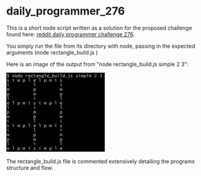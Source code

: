# daily_programmer_276
This is a short node script written as a solution for the proposed challenge found here: [reddit daily programmer challenge 276](https://www.reddit.com/r/dailyprogrammer/comments/4tetif/20160718_challenge_276_easy_recktangles/).

You simply run the file from its directory with node, passing in the expected arguments (node rectangle_build.js <word> <width> <height>)

Here is an image of the output from "node rectangle_build.js simple 2 3":

![alt tag](https://github.com/rj-kos/daily_programmer_276/blob/master/img/example_output.jpg)

The rectangle_build.js file is commented extensively detailing the programs structure and flow.
